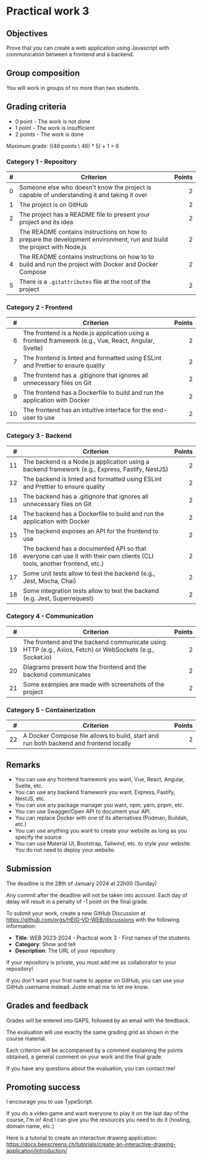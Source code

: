 # Practical work 3

## Objectives

Prove that you can create a web application using Javascript with communication between a frontend and a backend.

## Group composition

You will work in groups of no more than two students.

## Grading criteria

- 0 point - The work is not done
- 1 point - The work is insufficient
- 2 points - The work is done

Maximum grade: ((46 points \\ 46) * 5) + 1 = 6

### Category 1 - Repository

| # | Criterion                                                                                                              | Points |
|--:|------------------------------------------------------------------------------------------------------------------------|-------:|
| 0 | Someone else who doesn't know the project is capable of understanding it and taking it over                            |      2 |
| 1 | The project is on GitHub                                                                                               |      2 |
| 2 | The project has a README file to present your project and its idea                                                     |      2 |
| 3 | The README contains instructions on how to prepare the development environment, run and build the project with Node.js |      2 |
| 4 | The README contains instructions on how to to build and run the project with Docker and Docker Compose                 |      2 |
| 5 | There is a `.gitattributes` file at the root of the project                                                            |      2 |

### Category 2 - Frontend

|  # | Criterion                                                                                            | Points |
|---:|------------------------------------------------------------------------------------------------------|-------:|
|  6 | The frontend is a Node.js application using a frontend framework (e.g., Vue, React, Angular, Svelte) |      2 |
|  7 | The frontend is linted and formatted using ESLint and Prettier to ensure quality                     |      2 |
|  8 | The frontend has a .gitignore that ignores all unnecessary files on Git                              |      2 |
|  9 | The frontend has a Dockerfile to build and run the application with Docker                           |      2 |
| 10 | The frontend has an intuitive interface for the end-user to use                                      |      2 |

### Category 3 - Backend

|  # | Criterion                                                                                                               | Points |
|---:|-------------------------------------------------------------------------------------------------------------------------|-------:|
| 11 | The backend is a Node.js application using a backend framework (e.g., Express, Fastify, NestJS)                         |      2 |
| 12 | The backend is linted and formatted using ESLint and Prettier to ensure quality                                         |      2 |
| 13 | The backend has a .gitignore that ignores all unnecessary files on Git                                                  |      2 |
| 14 | The backend has a Dockerfile to build and run the application with Docker                                               |      2 |
| 15 | The backend exposes an API for the frontend to use                                                                      |      2 |
| 16 | The backend has a documented API so that everyone can use it with their own clients (CLI tools, another frontend, etc.) |      2 |
| 17 | Some unit tests allow to test the backend (e.g., Jest, Mocha, Chai)                                                     |     2  |
| 18 | Some integration tests allow to test the backend (e.g. Jest, Superrequest)                                              |     2  |

### Category 4 - Communication

|  # | Criterion                                                                                                | Points |
|---:|----------------------------------------------------------------------------------------------------------|-------:|
| 19 | The frontend and the backend communicate using HTTP (e.g., Axios, Fetch) or WebSockets (e.g., Socket.io) |      2 |
| 20 | Diagrams present how the frontend and the backend communicates                                           |      2 |
| 21 | Some examples are made with screenshots of the project                                                   |      2 |

### Category 5 - Containerization

|  # | Criterion                                                                              | Points |
|---:|----------------------------------------------------------------------------------------|-------:|
| 22 | A Docker Compose file allows to build, start and run both backend and frontend locally |      2 |

## Remarks

- You can use any frontend framework you want, Vue, React, Angular, Svelte, etc.
- You can use any backend framework you want, Express, Fastify, NestJS, etc.
- You can use any package manager you want, npm, yarn, pnpm, etc.
- You can use Swagger/Open API to document your API.
- You can replace Docker with one of its alternatives (Podman, Buildah, etc.)
- You can use anything you want to create your website as long as you specify the source.
- You can use Material UI, Bootstrap, Tailwind, etc. to style your website.
You do not need to deploy your website.

## Submission

The deadline is the 28th of January 2024 at 22h00 (Sunday)

Any commit after the deadline will not be taken into account. Each day of delay will result in a penalty of -1 point on the final grade.

To submit your work, create a new GitHub Discussion at <https://github.com/orgs/HEIG-VD-WEB/discussions> with the following information:

- **Title**: WEB 2023-2024 - Practical work 3 - First names of the students
- **Category**: Show and tell
- **Description**: The URL of your repository

If your repository is private, you must add me as collaborator to your repository!

If you don't want your first name to appear on GitHub, you can use your GitHub username instead. Juste email me to let me know.

## Grades and feedback

Grades will be entered into GAPS, followed by an email with the feedback.

The evaluation will use exactly the same grading grid as shown in the course material.

Each criterion will be accompanied by a comment explaining the points obtained, a general comment on your work and the final grade.

If you have any questions about the evaluation, you can contact me!

## Promoting success

I encourage you to use TypeScript.

If you do a video game and want everyone to play it on the last day of the course, I'm in! And I can give you the resources you need to do it (hosting, domain name, etc.)

Here is a tutorial to create an interactive drawing application: <https://docs.beescreens.ch/tutorials/create-an-interactive-drawing-application/introduction/>
